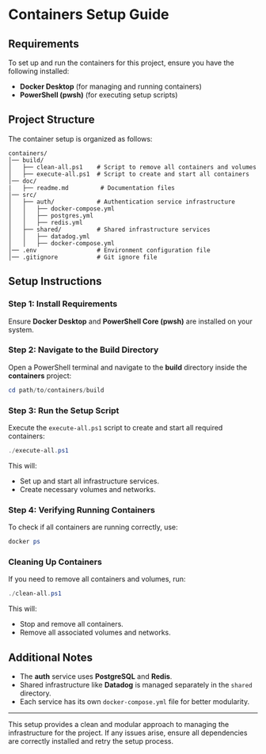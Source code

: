 # Containers Setup Guide

## Requirements
To set up and run the containers for this project, ensure you have the following installed:

- **Docker Desktop** (for managing and running containers)
- **PowerShell (pwsh)** (for executing setup scripts)

## Project Structure
The container setup is organized as follows:

```
containers/
│── build/
│   ├── clean-all.ps1    # Script to remove all containers and volumes
│   ├── execute-all.ps1  # Script to create and start all containers
│── doc/      
|   ├── readme.md         # Documentation files
│── src/
│   ├── auth/            # Authentication service infrastructure
│   │   ├── docker-compose.yml
│   │   ├── postgres.yml
│   │   ├── redis.yml
│   ├── shared/          # Shared infrastructure services
│   │   ├── datadog.yml
│   │   ├── docker-compose.yml
│── .env                 # Environment configuration file
│── .gitignore           # Git ignore file
```

## Setup Instructions

### Step 1: Install Requirements
Ensure **Docker Desktop** and **PowerShell Core (pwsh)** are installed on your system.

### Step 2: Navigate to the Build Directory
Open a PowerShell terminal and navigate to the **build** directory inside the **containers** project:

```powershell
cd path/to/containers/build
```

### Step 3: Run the Setup Script
Execute the `execute-all.ps1` script to create and start all required containers:

```powershell
./execute-all.ps1
```

This will:
- Set up and start all infrastructure services.
- Create necessary volumes and networks.

### Step 4: Verifying Running Containers
To check if all containers are running correctly, use:

```powershell
docker ps
```

### Cleaning Up Containers
If you need to remove all containers and volumes, run:

```powershell
./clean-all.ps1
```

This will:
- Stop and remove all containers.
- Remove all associated volumes and networks.

## Additional Notes
- The **auth** service uses **PostgreSQL** and **Redis**.
- Shared infrastructure like **Datadog** is managed separately in the `shared` directory.
- Each service has its own `docker-compose.yml` file for better modularity.

---
This setup provides a clean and modular approach to managing the infrastructure for the project. If any issues arise, ensure all dependencies are correctly installed and retry the setup process.


